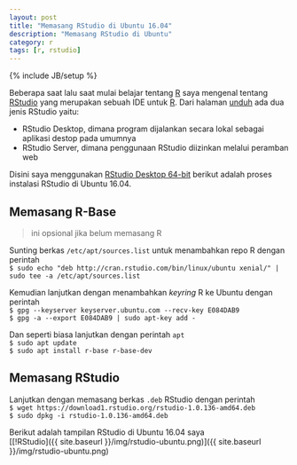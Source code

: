 ```yaml
---
layout: post
title: "Memasang RStudio di Ubuntu 16.04"
description: "Memasang RStudio di Ubuntu"
category: r
tags: [r, rstudio]
---
```

{% include JB/setup %}

Beberapa saat lalu saat mulai belajar tentang [R](https://www.r-project.org/about.html) saya mengenal tentang [RStudio](https://www.rstudio.com/) yang merupakan sebuah IDE untuk 
[R](https://www.r-project.org/about.html). Dari halaman [unduh](https://www.rstudio.com/products/rstudio/) ada dua jenis RStudio yaitu:  
- RStudio Desktop, dimana program dijalankan secara lokal sebagai aplikasi destop pada umumnya  
- RStudio Server, dimana penggunaan RStudio diizinkan melalui peramban web  

Disini saya menggunakan [RStudio Desktop 64-bit](https://download1.rstudio.org/rstudio-1.0.136-amd64.deb) berikut adalah proses instalasi RStudio di Ubuntu 16.04.  

## Memasang R-Base  
> ini opsional jika belum memasang R  

Sunting berkas `/etc/apt/sources.list` untuk menambahkan repo R dengan perintah  
`$ sudo echo "deb http://cran.rstudio.com/bin/linux/ubuntu xenial/" | sudo tee -a /etc/apt/sources.list`  

Kemudian lanjutkan dengan menambahkan _keyring_ R ke Ubuntu dengan perintah  
`$ gpg --keyserver keyserver.ubuntu.com --recv-key E084DAB9`  
`$ gpg -a --export E084DAB9 | sudo apt-key add -`  

Dan seperti biasa lanjutkan dengan perintah `apt`  
`$ sudo apt update`  
`$ sudo apt install r-base r-base-dev`  

## Memasang RStudio
Lanjutkan dengan memasang berkas `.deb` RStudio dengan perintah  
`$ wget https://download1.rstudio.org/rstudio-1.0.136-amd64.deb`  
`$ sudo dpkg -i rstudio-1.0.136-amd64.deb`  

Berikut adalah tampilan RStudio di Ubuntu 16.04 saya  
[[!RStudio]({{ site.baseurl }}/img/rstudio-ubuntu.png)]({{ site.baseurl }}/img/rstudio-ubuntu.png)